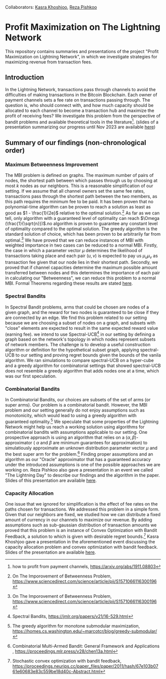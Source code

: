 Collaborators: [Kasra Khoshjoo](mailto:kasrakhoshjoo@gmail.com), [Reza Pishkoo](mailto:pishkoo.reza2001@gmail.com)
# Profit Maximization on The Lightning Network

This repository contains summaries and presentations of the project "Profit Maximization on Lightning Network", in which we investigate strategies for maximizing revenue from transaction fees.

## Introduction
In the Lightning Network, transactions pass through channels to avoid the difficulties of making transactions in the Bitcoin Blockchain. Each owner of payment channels sets a fee rate on transactions passing through. The question is, 
who should connect with, and how much capacity should be allocated to each channel to become a transaction hub and maximize the profit of receiving fees? We investigate this problem from the perspective of bandit problems and available
theoretical tools in the literature[^fn1]. (slides of a presentation summarizing our progress until Nov 2023 are available [here](presentations/november_report.pdf))

## Summary of our findings (non-chronological order)
### Maximum Betweenness Improvement
The MBI problem is defined on graphs. The maximum number of pairs of nodes, the shortest path between which passes through us 
by choosing at most $k$ nodes as our neighbors. This is a reasonable simplification of our setting. If we assume that
all channel owners set the same fee rates, transactions pass through the shortest path between the two members, as this path
requires the minimum fee to be paid. It has been proven that no polynomial-time algorithm can be proven to
reach a solution as least as good as $1 - \frac{1}{2e}$ relative to the optimal solution.[^fn3] As far as we can tell, only algorithm with a guaranteed level of optimality 
can reach $\Omega (\frac{1}{\sqrt{n}})$.no algorithm is proven to guarantee any constant
level of optimality compared to the optimal solution. The greedy algorithm is the standard solution of choice, which has been
proven to be arbitrarily far from optimal.[^fn3] We have proved that we can reduce instances of MBI with weighted importance in two cases can be reduced to a normal MBI.
Firstly, the case in which a parameter vector $\mu$ determines the likelihood of transactions taking place and each pair $(u,v)$ is expected
to pay us $\mu_u\mu_v$ as transaction fee given that our node lies in their shortest path. Secondly, we proved that
if channel capacities determine the maximum possible amount transferred between nodes and this determines the importance of each pair in
calculating our "Betweenness", we can reduce this problem to a normal MBI. Formal Theorems regarding these results are stated [here](theorems.pdf).

### Spectral Bandits
In Spectral Bandit problems, arms that could be chosen are nodes of a given graph, and the reward for two nodes is guaranteed to be 
close if they are connected by an edge. We find this problem related to our setting because we are choosing a subset of nodes
on a graph, and subsets with "close" elements are expected to result in the same expected reward value (earning fee). we intend to use Spectral-UCB[^fn2]
in our setting by defining a graph based on the network's topology in which nodes represent subsets of network members. The challenge is to 
develop a useful construction algorithm or definition for the hypothetical subset graph, applying spectral-UCB
to our setting and proving regret bounds given the bounds of the vanila algorithm. We ran simulations to compare spectral-UCB on 
a hyper-cube and a greedy algorithm for combinatorial settings that showed spectral-UCB does not resemble a greedy algorithm that
adds nodes one at a time, which was our first speculation.

### Combinatorial Bandits
In Combinatorial Bandits, our choices are subsets of the set of arms (or super arms). Our problem is 
a combinatorial bandit. However, the MBI problem and our setting generally do not enjoy assumptions such as 
monotonicity, which would lead to using a greedy algorithm with guaranteed optimality.[^fn6] We speculate that
some properties of the Lightning Network might help us reach a working solution using algorithms for combinatorial bandits
with assumptions applicable to our setting. One prospective approach is using an algorithm that relies on a 
$(\alpha, \beta)$-approximator ( $\alpha$ and $\beta$ are minimum guarantees for approximation) to 
simulatiously approximate an unknown distribution parameter vector $\mu$ and the best super arm for the problem.[^fn7] Finding proper assumptions and an algorithm as our "Oracle" approximator that has a guaranteed accuracy under the introduced assumptions is one of the possible approaches we are working on. Reza Pishkoo also gave a presentation in an event we called "The Lightning Day" to describe our findings and the algorithm in the paper. Slides of this presentation are available [here](presentations/alpha-beta_approximation.pdf).

### Capacity Allocation

One issue that we ignored for simplification is the effect of fee rates on the paths chosen for transactions.
We addressed this problem in a simple form. Given that our neighbors are fixed, we studied how we can distribute a fixed amount of currency in our channels to maximize our revenue. By adding assumptions such as sub-gaussian distribution of transaction amounts we proved that this problem is an instance of Convex Optimization with Bandit Feedback, a solution to which is given with desirable regret bounds.[^fn8] Kasra Khoshjoo gave a presentation in the aforementioned event discussing the capacity allocation problem and convex optimization with bandit feedback. Slides of the presentation are available [here](presentations/convex_optimization.pdf).






[^fn1]: how to profit from payment channels, https://arxiv.org/abs/1911.08803
[^fn2]: Spectral Bandits, https://jmlr.org/papers/v21/16-529.html
[^fn3]: On The Imporovement of Betweenness Problem, https://www.sciencedirect.com/science/article/pii/S1571066116300196
[^fn6]: The greedy algorithm for monotone submodular maximization, https://homes.cs.washington.edu/~marcotcr/blog/greedy-submodular/
[^fn7]: Combinatorial Multi-Armed Bandit: General Framework and Applications
, https://proceedings.mlr.press/v28/chen13a.html
[^fn8]: Stochastic convex optimization with bandit feedback, https://proceedings.neurips.cc/paper_files/paper/2011/hash/67e103b0761e60683e83c559be18d40c-Abstract.html

